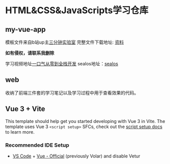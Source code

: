 # HTML&CSS&JavaScripts学习仓库

## my-vue-app

模板文件来自b站up主[三分钟实验室](https://space.bilibili.com/260736087)
完整文件下载地址:
[资料](https://pan.baidu.com/s/1JNX44K4WMbzfyhYolbaDGQ?pwd=8xih)

**如有侵权，请联系我删除**

学习视频地址[一口气从零到全栈开发](https://www.bilibili.com/video/BV1FPCzYdEeH/?spm_id_from=333.1007.0.0&vd_source=f1a8385b7acf17c20aa6ccb667f8829b)
sealos地址：[sealos](https://cloud.sealos.run/?uid=Kt1gH3_BTa)

## web

收纳了前端三件套的学习笔记以及学习过程中用于查看效果的代码。

## Vue 3 + Vite

This template should help get you started developing with Vue 3 in Vite. The template uses Vue 3 `<script setup>` SFCs, check out the [script setup docs](https://v3.vuejs.org/api/sfc-script-setup.html#sfc-script-setup) to learn more.

### Recommended IDE Setup

- [VS Code](https://code.visualstudio.com/) + [Vue - Official](https://marketplace.visualstudio.com/items?itemName=Vue.volar) (previously Volar) and disable Vetur
